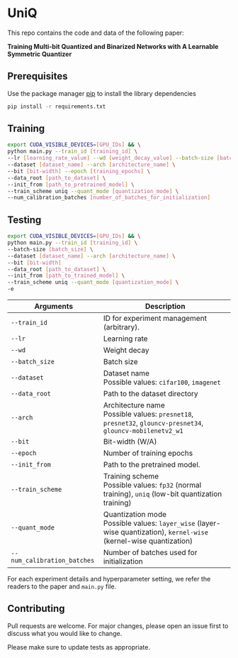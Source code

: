 # UniQ 

This repo contains the code and data of the following paper:

**Training Multi-bit Quantized and Binarized Networks with A Learnable Symmetric Quantizer**


## Prerequisites
Use the package manager [pip](https://pip.pypa.io/en/stable/) to install the library dependencies


```bash
pip install -r requirements.txt
```

## Training

```bash
export CUDA_VISIBLE_DEVICES=[GPU_IDs] && \
python main.py --train_id [training_id] \
--lr [learning_rate_value] --wd [weight_decay_value] --batch-size [batch_size] \
--dataset [dataset_name] --arch [architecture_name] \
--bit [bit-width] --epoch [training_epochs] \
--data_root [path_to_dataset] \
--init_from [path_to_pretrained_model] \
--train_scheme uniq --quant_mode [quantization_mode] \
--num_calibration_batches [number_of_batches_for_initialization] 
```



## Testing

```bash
export CUDA_VISIBLE_DEVICES=[GPU_IDs] && \
python main.py --train_id [training_id] \
--batch-size [batch_size] \
--dataset [dataset_name] --arch [architecture_name] \
--bit [bit-width] 
--data_root [path_to_dataset] \
--init_from [path_to_trained_model] \
--train_scheme uniq --quant_mode [quantization_mode] \
-e
```


| Arguments  | Description |
| ------------- | ------------- |
| `--train_id`  | ID for experiment management (arbitrary).   |
| `--lr`  | Learning rate   |
| `--wd`  | Weight decay  |
| `--batch_size`  | Batch size  |
| `--dataset`  | Dataset name <br/> Possible values: `cifar100`, `imagenet`   |
| `--data_root`  | Path to the dataset directory  |
| `--arch`  | Architecture name <br/> Possible values: `presnet18`, `presnet32`, `glouncv-presnet34`, `glouncv-mobilenetv2_w1`   |
| `--bit`  | Bit-width (W/A)  |
| `--epoch`  | Number of training epochs  |
| `--init_from`  | Path to the pretrained model.  |
| `--train_scheme`  | Training scheme <br/> Possible values: `fp32` (normal training), `uniq` (low-bit quantization training)  |
| `--quant_mode`  | Quantization mode <br/> Possible values: `layer_wise` (layer-wise quantization), `kernel-wise` (kernel-wise quantization)  |
| `--num_calibration_batches`  | Number of batches used for initialization |


For each experiment details and hyperparameter setting, we refer the readers to the paper and `main.py` file.

## Contributing
Pull requests are welcome. For major changes, please open an issue first to discuss what you would like to change.

Please make sure to update tests as appropriate.
